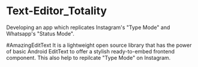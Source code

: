 # Text-Editor_Totality
Developing an app which replicates Instagram's "Type Mode" and Whatsapp's  "Status Mode".

#AmazingEditText
It is a lightweight open source library that has the power of basic Android EditText to offer a stylish ready-to-embed frontend component. This also help to repilcate "Type Mode" on Instagram.
